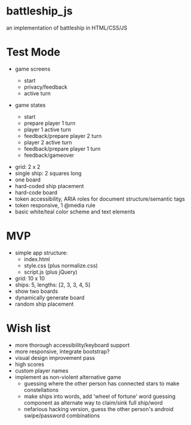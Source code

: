 # battleship_js
an implementation of battleship in HTML/CSS/JS

# Test Mode

* game screens
	* start
	* privacy/feedback
	* active turn 

* game states
	* start
	* prepare player 1 turn
	* player 1 active turn
	* feedback/prepare player 2 turn
	* player 2 active turn
	* feedback/prepare player 1 turn
	* feedback/gameover
- grid: 2 x 2
- single ship: 2 squares long
- one board
- hard-coded ship placement
- hard-code board
- token accessibility, ARIA roles for document structure/semantic tags
- token responsive, 1 @media rule
- basic white/teal color scheme and text elements

# MVP
- simple app structure:
 	* index.html
 	* style.css (plus normalize.css)
 	* script.js (plus jQuery)
- grid: 10 x 10
- ships: 5, lengths: [2, 3, 3, 4, 5]
- show two boards
- dynamically generate board
- random ship placement

# Wish list

- more thorough accessibility/keyboard support
- more responsive, integrate bootstrap?
- visual design improvement pass
- high scores
- custom player names
- implement as non-violent alternative game
  * guessing where the other person has connected stars to make constellations
  * make ships into words, add 'wheel of fortune' word guessing component as alternate way to claim/sink full ship/word
  * nefarious hacking version, guess the other person's android swipe/password combinations